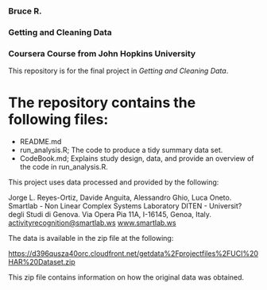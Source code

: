 ### Bruce R.
### Getting and Cleaning Data
### Coursera Course from John Hopkins University

This repository is for the final project in *Getting and Cleaning Data*.

The repository contains the following files:
================

* README.md
* run_analysis.R; The code to produce a tidy summary data set.
* CodeBook.md; Explains study design, data, and provide an overview of the code in run_analysis.R.

This project uses
data processed and provided by the following:

Jorge L. Reyes-Ortiz, Davide Anguita, Alessandro Ghio, Luca Oneto.
Smartlab - Non Linear Complex Systems Laboratory
DITEN - Universit? degli Studi di Genova.
Via Opera Pia 11A, I-16145, Genoa, Italy.
activityrecognition@smartlab.ws
www.smartlab.ws

The data is available in the zip file at the following:

https://d396qusza40orc.cloudfront.net/getdata%2Fprojectfiles%2FUCI%20HAR%20Dataset.zip

This zip file contains information on how the original data was obtained.

